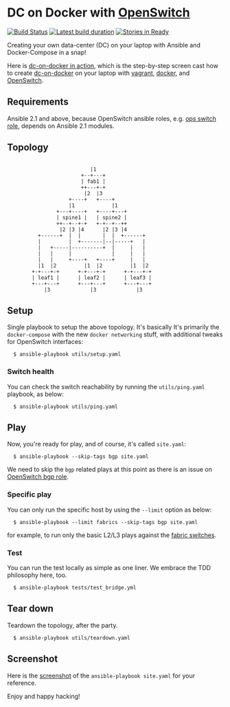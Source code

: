 # DC on Docker with [OpenSwitch](http://www.openswitch.net)

[![Build Status](https://travis-ci.org/keinohguchi/dc-on-docker.svg)](https://travis-ci.org/keinohguchi/dc-on-docker)
[![Latest build duration](https://buildtimetrend-dev.herokuapp.com/badge/buildtimetrend/service/latest)](https://buildtimetrend-dev.herokuapp.com/dashboard/buildtimetrend/service/index.html)
[![Stories in Ready](https://badge.waffle.io/keinohguchi/dc-on-docker.png?label=ready&title=ready)](https://waffle.io/keinohguchi/dc-on-docker)

Creating your own data-center (DC) on your laptop with Ansible and
Docker-Compose in a snap!

Here is [dc-on-docker in action](https://asciinema.org/a/44142),
which is the step-by-step screen cast how to create
[dc-on-docker](https://github.com/keinohguchi/dc-on-docker)
on your laptop with [vagrant](http://vagrantup.com),
[docker](http://docker.com), and [OpenSwitch](http://openswitch.net).

## Requirements

Ansible 2.1 and above, because OpenSwitch ansible roles, e.g. [ops switch role](http://github.com/keinohguchi/ops-switch-role), depends on Ansible 2.1 modules.

## Topology

```
                           
                           |1
                        +--+---+
                        | fab1 |
                        ++---+-+
                         |2  |3
                    +----+   +----+
                    |1            |1
                +---+----+   +----+---+
                | spine1 |   | spine2 |
                ++--+--+-+   +-+--+--++
                 |2 |3 |4      |2 |3 |4 
          +------+  |  |       |  |  +------+
          |         |  +-------|--|-----+   |
          |   +-----|----------+  |     |   |
          |   |     |             |     |   |
          |   |     +----+   +----+     |   |
          |1  |2         |1  |2         |1  |2
        +-+---+-+      +-+---+-+      +-+---+-+
        | leaf1 |      | leaf2 |      | leaf3 |
        +---+---+      +---+---+      +---+---+
            |3             |3             |3

```

## Setup

Single playbook to setup the above topology.  It's basically
It's primarily the `docker-compose` with the new `docker networking`
stuff, with additional tweaks for OpenSwitch interfaces:

```
  $ ansible-playbook utils/setup.yaml
```

### Switch health

You can check the switch reachability by running the `utils/ping.yaml`
playbook, as below:

```
  $ ansible-playbook utils/ping.yaml
```

## Play

Now, you're ready for play, and of course, it's called `site.yaml`:

```
  $ ansible-playbook --skip-tags bgp site.yaml
```

We need to skip the `bgp` related plays at this point as there is
an issue on [OpenSwitch bgp role](https://github.com/keinohguchi/ops-bgp-role).

### Specific play

You can only run the specific host by using the `--limit` option
as below:

```
  $ ansible-playbook --limit fabrics --skip-tags bgp site.yaml
```

for example, to run only the basic L2/L3 plays against the
[fabric switches](hosts).

### Test

You can run the test locally as simple as one liner.  We embrace the
TDD philosophy here, too.

```
  $ ansible-playbook tests/test_bridge.yml
```

## Tear down

Teardown the topology, after the party.

```
  $ ansible-playbook utils/teardown.yaml
```

## Screenshot

Here is the [screenshot](https://gist.github.com/keinohguchi/fa22e11f65489ac6ad94707960a26c26)
of the `ansible-playbook site.yaml` for your reference.

Enjoy and happy hacking!

